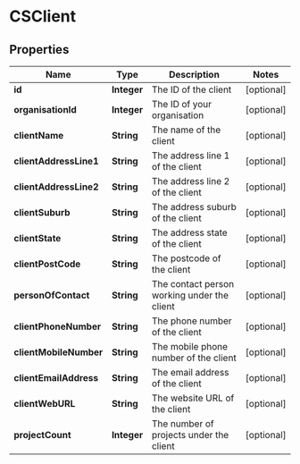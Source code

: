 
# CSClient

## Properties
Name | Type | Description | Notes
------------ | ------------- | ------------- | -------------
**id** | **Integer** | The ID of the client |  [optional]
**organisationId** | **Integer** | The ID of your organisation |  [optional]
**clientName** | **String** | The name of the client |  [optional]
**clientAddressLine1** | **String** | The address line 1 of the client |  [optional]
**clientAddressLine2** | **String** | The address line 2 of the client |  [optional]
**clientSuburb** | **String** | The address suburb of the client |  [optional]
**clientState** | **String** | The address state of the client |  [optional]
**clientPostCode** | **String** | The postcode of the client |  [optional]
**personOfContact** | **String** | The contact person working under the client |  [optional]
**clientPhoneNumber** | **String** | The phone number of the client |  [optional]
**clientMobileNumber** | **String** | The mobile phone number of the client |  [optional]
**clientEmailAddress** | **String** | The email address of the client |  [optional]
**clientWebURL** | **String** | The website URL of the client |  [optional]
**projectCount** | **Integer** | The number of projects under the client |  [optional]



